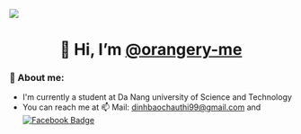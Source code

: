 ![](https://github.com/halfrost/halfrost/blob/master/icons/header_1.png)
  <h1 align="center"> 👋 Hi, I’m <a href="https://github.com/orangery-me">@orangery-me</a> </h1>


  ### 🍊 About me:
  - I'm currently a student at Da Nang university of Science and Technology
  - You can reach me at :mailbox: Mail: dinhbaochauthi99@gmail.com and [![Facebook Badge](https://img.shields.io/badge/Facebook-F-blue
)](https://www.facebook.com/ijwmtdnt)


<!---
orangery-me/orangery-me is a ✨ special ✨ repository because its `README.md` (this file) appears on your GitHub profile.
You can click the Preview link to take a look at your changes.
--->
